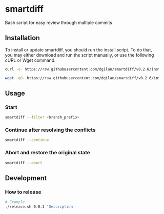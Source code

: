# smartdiff
Bash script for easy review through multiple commits

## Installation

To install or update smartdiff, you should run the install script. To do that, you may either download and run the script manually, or use the following cURL or Wget command:

```bash
curl -o- https://raw.githubusercontent.com/dgilan/smartdiff/v0.2.6/install.sh | bash
```

```bash
wget -qO- https://raw.githubusercontent.com/dgilan/smartdiff/v0.2.6/install.sh | bash
```

## Usage

### Start

```bash
smartdiff --filter <branch_prefix>
```

### Continue after resolving the conflicts

```bash
smartdiff --continue
```

### Abort and restore the original state

```bash
smartdiff --abort
```

## Development

### How to release

```bash
# Example
./release.sh 0.0.1 'Description'
```